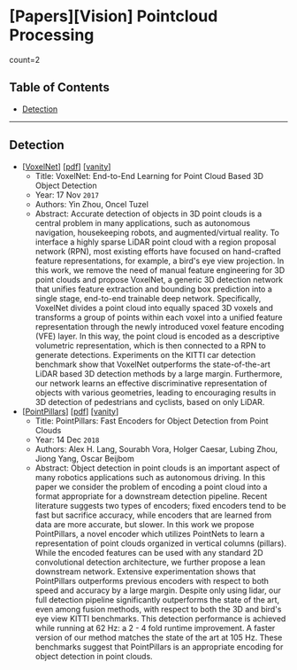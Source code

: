 # [Papers][Vision] Pointcloud Processing <!-- omit in toc -->

count=2

## Table of Contents <!-- omit in toc -->

- [Detection](#detection)

----------------------------------------------------------------------------------------------------

## Detection

* [[VoxelNet](https://arxiv.org/abs/1711.06396)]
    [[pdf](https://arxiv.org/pdf/1711.06396.pdf)]
    [[vanity](https://www.arxiv-vanity.com/papers/1711.06396/)]
    * Title: VoxelNet: End-to-End Learning for Point Cloud Based 3D Object Detection
    * Year: 17 Nov `2017`
    * Authors: Yin Zhou, Oncel Tuzel
    * Abstract: Accurate detection of objects in 3D point clouds is a central problem in many applications, such as autonomous navigation, housekeeping robots, and augmented/virtual reality. To interface a highly sparse LiDAR point cloud with a region proposal network (RPN), most existing efforts have focused on hand-crafted feature representations, for example, a bird's eye view projection. In this work, we remove the need of manual feature engineering for 3D point clouds and propose VoxelNet, a generic 3D detection network that unifies feature extraction and bounding box prediction into a single stage, end-to-end trainable deep network. Specifically, VoxelNet divides a point cloud into equally spaced 3D voxels and transforms a group of points within each voxel into a unified feature representation through the newly introduced voxel feature encoding (VFE) layer. In this way, the point cloud is encoded as a descriptive volumetric representation, which is then connected to a RPN to generate detections. Experiments on the KITTI car detection benchmark show that VoxelNet outperforms the state-of-the-art LiDAR based 3D detection methods by a large margin. Furthermore, our network learns an effective discriminative representation of objects with various geometries, leading to encouraging results in 3D detection of pedestrians and cyclists, based on only LiDAR.
* [[PointPillars](https://arxiv.org/abs/1812.05784)]
    [[pdf](https://arxiv.org/pdf/1812.05784.pdf)]
    [[vanity](https://www.arxiv-vanity.com/papers/1812.05784/)]
    * Title: PointPillars: Fast Encoders for Object Detection from Point Clouds
    * Year: 14 Dec `2018`
    * Authors: Alex H. Lang, Sourabh Vora, Holger Caesar, Lubing Zhou, Jiong Yang, Oscar Beijbom
    * Abstract: Object detection in point clouds is an important aspect of many robotics applications such as autonomous driving. In this paper we consider the problem of encoding a point cloud into a format appropriate for a downstream detection pipeline. Recent literature suggests two types of encoders; fixed encoders tend to be fast but sacrifice accuracy, while encoders that are learned from data are more accurate, but slower. In this work we propose PointPillars, a novel encoder which utilizes PointNets to learn a representation of point clouds organized in vertical columns (pillars). While the encoded features can be used with any standard 2D convolutional detection architecture, we further propose a lean downstream network. Extensive experimentation shows that PointPillars outperforms previous encoders with respect to both speed and accuracy by a large margin. Despite only using lidar, our full detection pipeline significantly outperforms the state of the art, even among fusion methods, with respect to both the 3D and bird's eye view KITTI benchmarks. This detection performance is achieved while running at 62 Hz: a 2 - 4 fold runtime improvement. A faster version of our method matches the state of the art at 105 Hz. These benchmarks suggest that PointPillars is an appropriate encoding for object detection in point clouds.
